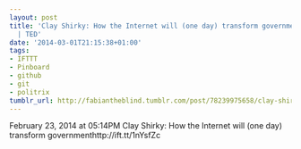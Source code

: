 ```yaml
---
layout: post
title: 'Clay Shirky: How the Internet will (one day) transform government | Talk Video
  | TED'
date: '2014-03-01T21:15:38+01:00'
tags:
- IFTTT
- Pinboard
- github
- git
- politrix
tumblr_url: http://fabiantheblind.tumblr.com/post/78239975658/clay-shirky-how-the-internet-will-one-day-transform
---
```

February 23, 2014 at 05:14PM
Clay Shirky: How the Internet will (one day) transform governmenthttp://ift.tt/1nYsfZc
